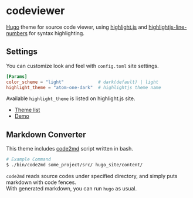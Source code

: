 # codeviewer

[Hugo](https://gohugo.io/) theme for source code viewer, using [highlight.js](https://highlightjs.org/) and [highlightjs-line-numbers](https://github.com/wcoder/highlightjs-line-numbers.js/) for syntax highlighting.

## Settings

You can customize look and feel with `config.toml` site settings.

```toml
[Params]
color_scheme = "light"             # dark(default) | light
highlight_theme = "atom-one-dark"  # highlightjs theme name
```

Available `highlight_theme` is listed on highlight.js site.

* [Theme list](https://github.com/highlightjs/highlight.js/tree/main/src/styles)
* [Demo](https://highlightjs.org/static/demo/)

## Markdown Converter

This theme includes [code2md](./bin/code2md) script written in bash.

```bash
# Example Command
$ ./bin/code2md some_project/src/ hugo_site/content/
```

`code2md` reads source codes under specified directory, and simply puts markdown with code fences.  
With generated markdown, you can run `hugo` as usual.
